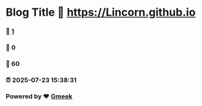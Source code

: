 # Blog Title :link: https://Lincorn.github.io 
### :page_facing_up: [1](https://Lincorn.github.io/tag.html) 
### :speech_balloon: 0 
### :hibiscus: 60 
### :alarm_clock: 2025-07-23 15:38:31 
### Powered by :heart: [Gmeek](https://github.com/Meekdai/Gmeek)
